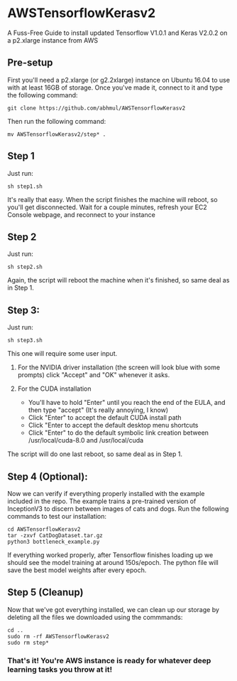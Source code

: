 # AWSTensorflowKerasv2

A Fuss-Free Guide to install updated Tensorflow V1.0.1 and Keras V2.0.2 on a p2.xlarge instance from AWS

## Pre-setup

First you'll need a p2.xlarge (or g2.2xlarge) instance on Ubuntu 16.04 to use with at least 16GB of storage. Once you've made it, connect to it and type the following command:

```
git clone https://github.com/abhmul/AWSTensorflowKerasv2
```

Then run the following command:

```
mv AWSTensorflowKerasv2/step* .
```

## Step 1

Just run:

```
sh step1.sh
```

It's really that easy. When the script finishes the machine will reboot, so you'll get disconnected. Wait for a couple minutes, refresh your EC2 Console webpage, and reconnect to your instance

## Step 2

Just run:

```
sh step2.sh
```

Again, the script will reboot the machine when it's finished, so same deal as in Step 1.

## Step 3:

Just run:

```
sh step3.sh
```

This one will require some user input. 

1. For the NVIDIA driver installation (the screen will look blue with some prompts) click "Accept" and "OK" whenever it asks.

2. For the CUDA installation
   * You'll have to hold "Enter" until you reach the end of the EULA, and then type "accept" (It's really annoying, I know)
   * Click "Enter" to accept the default CUDA install path
   * Click "Enter to accept the default desktop menu shortcuts
   * Click "Enter" to do the default symbolic link creation between /usr/local/cuda-8.0 and /usr/local/cuda
 
 The script will do one last reboot, so same deal as in Step 1.

## Step 4 (Optional):

Now we can verify if everything properly installed with the example included in the repo. The example trains a pre-trained version of InceptionV3 to discern between images of cats and dogs. Run the following commands to test our installation:

```
cd AWSTensorflowKerasv2
tar -zxvf CatDogDataset.tar.gz
python3 bottleneck_example.py
```

If everything worked properly, after Tensorflow finishes loading up we should see the model training at around 150s/epoch. The python file will save the best model weights after every epoch.

## Step 5 (Cleanup)

Now that we've got everything installed, we can clean up our storage by deleting all the files we downloaded using the commmands:

```
cd ..
sudo rm -rf AWSTensorflowKerasv2
sudo rm step*
```

### That's it! You're AWS instance is ready for whatever deep learning tasks you throw at it!
